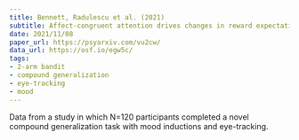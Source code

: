 ```yaml
---
title: Bennett, Radulescu et al. (2021)
subtitle: Affect-congruent attention drives changes in reward expectations
date: 2021/11/08
paper_url: https://psyarxiv.com/vu2cw/
data_url: https://osf.io/egw5c/
tags:
- 2-arm bandit
- compound generalization
- eye-tracking
- mood
---
```


Data from a study in which N=120 participants completed a novel compound generalization task with mood inductions and eye-tracking.
